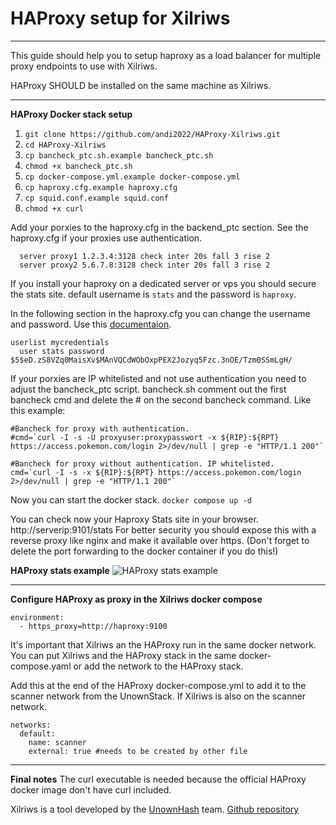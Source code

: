 # HAProxy setup for Xilriws
--------------------------------------------------
This guide should help you to setup haproxy as a load balancer for multiple proxy endpoints to use with Xilriws.

HAProxy SHOULD be installed on the same machine as Xilriws.

--------------------------------------------------
**HAProxy Docker stack setup**

 1. `git clone https://github.com/andi2022/HAProxy-Xilriws.git`
 2. `cd HAProxy-Xilriws`
 3.  `cp bancheck_ptc.sh.example bancheck_ptc.sh`
 4. `chmod +x bancheck_ptc.sh`
 5. `cp docker-compose.yml.example docker-compose.yml`
 6. `cp haproxy.cfg.example haproxy.cfg`
 7. `cp squid.conf.example squid.conf`
 8. `chmod +x curl`

Add your porxies to the haproxy.cfg in the backend_ptc section. See the haproxy.cfg if your proxies use authentication.
```
  server proxy1 1.2.3.4:3128 check inter 20s fall 3 rise 2
  server proxy2 5.6.7.8:3128 check inter 20s fall 3 rise 2
```
If you install your haproxy on a dedicated server or vps you should secure the stats site.
default username is `stats` and the password is `haproxy`.

In the following section in the haproxy.cfg you can change the username and password.
Use this [documentaion](https://www.haproxy.com/documentation/haproxy-configuration-tutorials/authentication/basic-authentication/).
```
userlist mycredentials
  user stats password $5$eD.zS8VZq0MaisXv$MAnVQCdWObOxpPEX2Jozyq5Fzc.3nOE/Tzm0SSmLgH/
```

If your porxies are IP whitelisted and not use authentication you need to adjust the bancheck_ptc script. bancheck.sh
comment out the first bancheck cmd and delete the # on the second bancheck command.
Like this example:
```
#Bancheck for proxy with authentication.
#cmd=`curl -I -s -U proxyuser:proxypasswort -x ${RIP}:${RPT} https://access.pokemon.com/login 2>/dev/null | grep -e "HTTP/1.1 200"`

#Bancheck for proxy without authentication. IP whitelisted.
cmd=`curl -I -s -x ${RIP}:${RPT} https://access.pokemon.com/login 2>/dev/null | grep -e "HTTP/1.1 200"`
```
Now you can start the docker stack.
`docker compose up -d`

You can check now your Haproxy Stats site in your browser.
http://serverip:9101/stats
For better security you should expose this with a reverse proxy like nginx and make it available over https. (Don't forget to delete the port forwarding to the docker container if you do this!)

**HAProxy stats example**
![HAProxy stats example](https://raw.githubusercontent.com/andi2022/HAProxy-Xilriws/main/images/haproxy-stats-example.png)

--------------------------------------------------
**Configure HAProxy as proxy in the Xilriws docker compose**
```
environment:
  - https_proxy=http://haproxy:9100
```
It's important that Xilriws an the HAProxy run in the same docker network.
You can put Xilriws and the HAProxy stack in the same docker-compose.yaml or add the network to the HAProxy stack.

Add this at the end of the HAProxy docker-compose.yml to add it to the scanner network from the UnownStack. If Xilriws is also on the scanner network.
```
networks:
  default:
    name: scanner
    external: true #needs to be created by other file
```

--------------------------------------------------
**Final notes**
The curl executable is needed because the official HAProxy docker image don't have curl included.

Xilriws is a tool developed by the [UnownHash](https://github.com/UnownHash) team.
[Github repository](https://github.com/UnownHash/Xilriws-Public)
